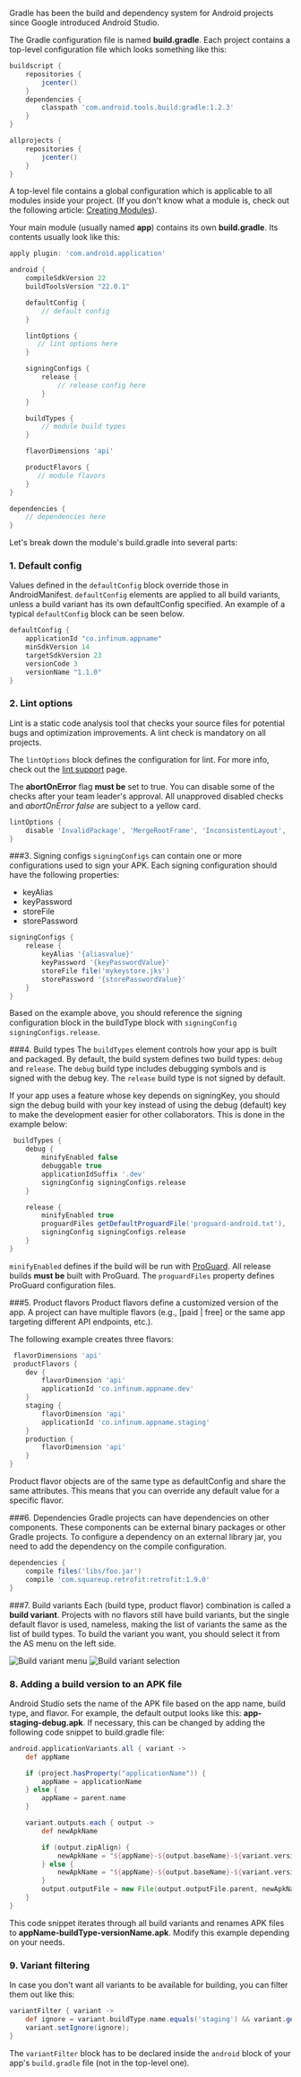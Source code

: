 Gradle has been the build and dependency system for Android projects since Google introduced Android Studio.

The Gradle configuration file is named **build.gradle**.
Each project contains a top-level configuration file which looks something like this:

```gradle
buildscript {
    repositories {
        jcenter()
    }
    dependencies {
        classpath 'com.android.tools.build:gradle:1.2.3'
    }
}

allprojects {
    repositories {
        jcenter()
    }
}
```

A top-level file contains a global configuration which is applicable to all modules inside your project. (If you don't know what a module is, check out the following article: [Creating Modules](https://developer.android.com/sdk/installing/create-project.html#CreatingAModule)).

Your main module (usually named **app**) contains its own **build.gradle**.
Its contents usually look like this:

```gradle
apply plugin: 'com.android.application'

android {
    compileSdkVersion 22
    buildToolsVersion "22.0.1"

    defaultConfig {
        // default config
    }

    lintOptions {
       // lint options here
    }

    signingConfigs {
        release {
            // release config here
        }
    }

    buildTypes {
        // module build types
    }

    flavorDimensions 'api'

    productFlavors {
       // module flavors
    }
}

dependencies {
    // dependencies here
}
```

Let's break down the module's build.gradle into several parts:

### 1. Default config
Values defined in the `defaultConfig` block override those in AndroidManifest.
`defaultConfig` elements are applied to all build variants, unless a build variant has its own defaultConfig specified.
An example of a typical `defaultConfig` block can be seen below.

```gradle
defaultConfig {
    applicationId "co.infinum.appname"
    minSdkVersion 14
    targetSdkVersion 23
    versionCode 3
    versionName "1.1.0"
}
```

### 2. Lint options
Lint is a static code analysis tool that checks your source files for potential bugs and optimization improvements. A lint check is mandatory on all projects.

The `lintOptions` block defines the configuration for lint. For more info, check out the [lint support](https://developer.android.com/studio/write/lint?hl=en) page.

The **abortOnError** flag **must be** set to true. You can disable some of the checks after your team leader's approval. All unapproved disabled checks and *abortOnError false* are subject to a yellow card.

```gradle
lintOptions {
    disable 'InvalidPackage', 'MergeRootFrame', 'InconsistentLayout', 'ContentDescription'
}
```

###3. Signing configs
`signingConfigs` can contain one or more configurations used to sign your APK. Each signing configuration should have the following properties:

* keyAlias
* keyPassword
* storeFile
* storePassword

```gradle
signingConfigs {
    release {
        keyAlias '{aliasvalue}'
        keyPassword '{keyPasswordValue}'
        storeFile file('mykeystore.jks')
        storePassword '{storePasswordValue}'
    }
}
```

Based on the example above, you should reference the signing configuration block in the buildType block with `signingConfig signingConfigs.release`.

###4. Build types
The `buildTypes` element controls how your app is built and packaged. By default, the build system defines two build types: `debug` and `release`. The `debug` build type includes debugging symbols and is signed with the debug key. The `release` build type is not signed by default.

If your app uses a feature whose key depends on signingKey, you should sign the debug build with your key instead of using the debug (default) key to make the development easier for other collaborators. This is done in the example below:

```gradle
 buildTypes {
    debug {
        minifyEnabled false
        debuggable true
        applicationIdSuffix '.dev'
        signingConfig signingConfigs.release
    }

    release {
        minifyEnabled true
        proguardFiles getDefaultProguardFile('proguard-android.txt'), 'proguard-rules.pro'
        signingConfig signingConfigs.release
    }
}
```
`minifyEnabled` defines if the build will be run with [ProGuard](http://developer.android.com/tools/help/proguard.html). All release builds **must be** built with ProGuard. The `proguardFiles` property defines ProGuard configuration files.

###5. Product flavors
Product flavors define a customized version of the app. A project can have multiple flavors (e.g., [paid | free] or the same app targeting different API endpoints, etc.).

The following example creates three flavors:

```gradle
 flavorDimensions 'api'
 productFlavors {
    dev {
        flavorDimension 'api'
        applicationId 'co.infinum.appname.dev'
    }
    staging {
        flavorDimension 'api'
        applicationId 'co.infinum.appname.staging'
    }
    production {
        flavorDimension 'api'
    }
}
```

Product flavor objects are of the same type as defaultConfig and share the same attributes. This means that you can override any default value for a specific flavor.

###6. Dependencies
Gradle projects can have dependencies on other components. These components can be external binary packages or other Gradle projects.
To configure a dependency on an external library jar, you need to add the dependency on the compile configuration.

```gradle
dependencies {
    compile files('libs/foo.jar')
    compile 'com.squareup.retrofit:retrofit:1.9.0'
}
```

###7. Build variants
Each (build type, product flavor) combination is called a **build variant**.
Projects with no flavors still have build variants, but the single default flavor is used, nameless, making the list of variants the same as the list of build types.
To build the variant you want, you should select it from the AS menu on the left side.

![Build variant menu](/img/build_variant_1.png "Build variant menu")
![Build variant selection](/img/build_variant_2.png "Build variant selection")

### 8. Adding a build version to an APK file

Android Studio sets the name of the APK file based on the app name, build type, and flavor. For example, the default output looks like this: **app-staging-debug.apk**. If necessary, this can be changed by adding the following code snippet to build.gradle file:

```gradle
android.applicationVariants.all { variant ->
    def appName

    if (project.hasProperty("applicationName")) {
        appName = applicationName
    } else {
        appName = parent.name
    }

    variant.outputs.each { output ->
        def newApkName

        if (output.zipAlign) {
            newApkName = "${appName}-${output.baseName}-${variant.versionName}.apk"
        } else {
            newApkName = "${appName}-${output.baseName}-${variant.versionName}-unaligned.apk"
        }
        output.outputFile = new File(output.outputFile.parent, newApkName)
    }
}
```
This code snippet iterates through all build variants and renames APK files to **appName-buildType-versionName.apk**. Modify this example depending on your needs.

### 9. Variant filtering

In case you don't want all variants to be available for building, you can filter them out like this:

```gradle
variantFilter { variant ->
    def ignore = variant.buildType.name.equals('staging') && variant.getFlavors().get(1).name.equals('multiDex')
    variant.setIgnore(ignore);
}
```

The `variantFilter` block has to be declared inside the `android` block of your app's `build.gradle` file (not in the top-level one).
